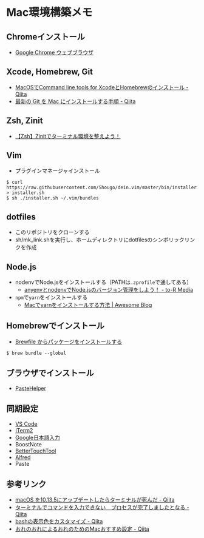# Mac環境構築メモ

## Chromeインストール

- [Google Chrome ウェブブラウザ](https://www.google.co.jp/chrome/?brand=AGAK&gclsrc=aw.ds&&gclid=CjwKCAiA_Kz-BRAJEiwAhJNY75fDAMeyEL5ZSHnlXoKIbbJkNQgRUycLmpmGQQJaANMJQExudh0mjhoCcXEQAvD_BwE)

## Xcode, Homebrew, Git

- [MacOSでCommand line tools for XcodeとHomebrewのインストール - Qiita](https://qiita.com/royroy/items/338362362de73a94fc0c)
- [最新の Git を Mac にインストールする手順 - Qiita](https://qiita.com/normalsalt/items/f200ba50363ebfd46df0)

## Zsh, Zinit

- [【Zsh】Zinitでターミナル環境を整えよう！](https://qiita.com/nb_tomo/items/c2edf65de684f026c59c)

## Vim

- プラグインマネージャインストール

```shell
$ curl https://raw.githubusercontent.com/Shougo/dein.vim/master/bin/installer.sh > installer.sh
$ sh ./installer.sh ~/.vim/bundles
```

## dotfiles

- このリポジトリをクローンする
- sh/mk_link.shを実行し、ホームディレクトリにdotfilesのシンボリックリンクを作成

## Node.js

- nodenvでNode.jsをインストールする（PATHは`.zprofile`で通してある）
  - [anyenvとnodenvでNode.jsのバージョン管理をしよう！ - to-R Media](https://www.to-r.net/media/anyenv/)
- `npm`で`yarn`をインストールする
  - [Macでyarnをインストールする方法 \| Awesome Blog](https://awesome-linus.com/2019/04/11/mac-yarn-install/)

## Homebrewでインストール

- [Brewfile からパッケージをインストールする](https://engineers.weddingpark.co.jp/homebrew-bundle/)

```shell
$ brew bundle --global
```

## ブラウザでインストール

- [PasteHelper](https://pasteapp.io/helper)

## 同期設定

- [VS Code](https://qiita.com/tomokei5634/items/22128efe306ce9bc5682)
- [ITerm2](https://ry-2718.hatenablog.com/entry/2019/04/02/021006)
- [Google日本語入力](https://ischool.co.jp/2019-01-23/)
- BoostNote
- [BetterTouchTool](https://tom106.com/bettertouchtool-sync)
- [Alfred](https://webrandum.net/alfred-syncing/)
- Paste

## 参考リンク

- [macOS を10.13.5にアップデートしたらターミナルが死んだ - Qiita](https://qiita.com/Kansei/items/4029a0dff197039c5e78)
- [ターミナルでコマンドを入力できない　プロセスが完了しましたとなる - Qiita](https://qiita.com/kohei1218/items/7128cac7e5717181abc7)
- [bashの表示色をカスタマイズ - Qiita](https://qiita.com/soramugi/items/a726bd64330e08daa9e5)
- [おれのおれによるおれのためのMacおすすめ設定 - Qiita](https://qiita.com/jonghyo/items/733e0aeb5d6cd58e4855)
